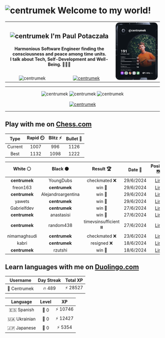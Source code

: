 <h1>
  <img
    src="https://emojis.slackmojis.com/emojis/images/1531849430/4246/blob-sunglasses.gif"
    width="30"
    alt="centrumek"
  />
  Welcome to my world!
</h1>

<table>
  <tbody>
    <tr>
      <td align="center" width="70%" colspan="2">
        <h2>
          <img
            src="https://raw.githubusercontent.com/MartinHeinz/MartinHeinz/master/wave.gif"
            width="30px"
            alt="centrumek"
          />
          I'm Paul Potaczała
        </h2>
        <h4>
          Harmonious Software Engineer finding the consciousness and peace among time units.
          <br/>
          I talk about Tech, Self-Development and Well-Being. 🌿🧘🚀
        </h4>
      </td>
      <td width="30%" rowspan="2">
        <a href="https://app.daily.dev/centrumek">
          <img
            src="./devcard.svg"
            alt="centrumek"
          />
        </a>
      </td>
    </tr>
    <tr align="center">
      <td>
        <img
          src="https://komarev.com/ghpvc/?username=centrumek&label=visitors&color=0e75b6&style=flat"
          alt="centrumek"
        >
      </td>
      <td>
        <a href="https://stackoverflow.com/users/14496012/centrumek">
          <img
            src="https://stackoverflow.com/users/flair/14496012.png?theme=dark"
            alt="centrumek"
          >
        </a>
      </td>
    </tr>
  </tbody>
</table>

---
<div align="center">
  <img 
    src="https://github-readme-stats.vercel.app/api?username=centrumek&show_icons=true&count_private=true&theme=dark&hide_border=true&hide=issues,contribs&bg_color=00000000"
    alt="centrumek"
  />
  <img
    src="https://github-readme-stats.vercel.app/api/top-langs/?username=centrumek&layout=compact&hide_border=true&theme=dark&bg_color=00000000&langs_count=6&exclude_repo=air-statistic-app"
    alt="centrumek"
  />
  <img 
    src="https://github-readme-streak-stats.herokuapp.com?user=centrumek&theme=dark&hide_border=true&background=FFFFFF00"
    alt="centrumek"
  />
  <br/>
  <br/>
  <a href="https://www.buymeacoffee.com/centrumek">
    <img
      src="https://cdn.buymeacoffee.com/buttons/v2/default-orange.png"
      height="50"
      width="210"
      alt="centrumek"
    />
  </a>
</div>

---

## Play with me on [Chess.com](https://www.chess.com/member/centrumek)

<div align="center">
<!--START_SECTION:chessStats-->
<!-- Automatically generated with https://github.com/Balastrong/chess-stats-action -->

| Type | Rapid ⏲️ | Blitz ⚡ | Bullet 🔫 |
|:---:|:---:|:---:|:---:|
| Current | 1007 | 996 | 1126 |
| Best | 1132 | 1098 | 1222 |

| White ⚪ | Black ⚫ | Result 🏆 | Date 📅 | Position 🗺️ | Type 🕕 |
|:---:|:---:|:---:|:---:|:---:|:---:|
| **centrumek** | YoungDubs | checkmated ❌ | 29/6/2024 | <a href="http://www.ee.unb.ca/cgi-bin/tervo/fen.pl?select=8/K7/8/8/8/5b2/1q4k1/q7 w - -">Link</a> | Bullet |
| freon163 | **centrumek** | win 🥇 | 29/6/2024 | <a href="http://www.ee.unb.ca/cgi-bin/tervo/fen.pl?select=4b3/1k2B1pp/2p2p2/P3p3/1K2P3/5P2/6PP/8 w - -">Link</a> | Bullet |
| **centrumek** | Alejandroargentina | win 🥇 | 29/6/2024 | <a href="http://www.ee.unb.ca/cgi-bin/tervo/fen.pl?select=8/5p2/3R1Nkp/p1p3p1/P1P5/1P4P1/5P1P/2K5 b - -">Link</a> | Bullet |
| yawets | **centrumek** | win 🥇 | 29/6/2024 | <a href="http://www.ee.unb.ca/cgi-bin/tervo/fen.pl?select=8/1bk2pp1/p6p/1p2p2P/1P2P3/2P2r2/P1K3P1/8 w - -">Link</a> | Bullet |
| Gabrielfdev | **centrumek** | win 🥇 | 27/6/2024 | <a href="http://www.ee.unb.ca/cgi-bin/tervo/fen.pl?select=6k1/5ppp/1p2p3/p7/3PqPK1/4P3/8/8 w - -">Link</a> | Bullet |
| **centrumek** | anastasisi | win 🥇 | 27/6/2024 | <a href="http://www.ee.unb.ca/cgi-bin/tervo/fen.pl?select=R2k4/8/3K4/8/8/8/8/8 b - -">Link</a> | Bullet |
| **centrumek** | random438 | timevsinsufficient ⏸️ | 27/6/2024 | <a href="http://www.ee.unb.ca/cgi-bin/tervo/fen.pl?select=8/8/1p6/1K6/1b6/2k5/8/8 b - -">Link</a> | Bullet |
| nimamaghsudi | **centrumek** | checkmated ❌ | 23/6/2024 | <a href="http://www.ee.unb.ca/cgi-bin/tervo/fen.pl?select=2rr4/p2b2pp/k1n2p2/p3p3/8/1R1BPN2/5PPP/1R4K1 b - -">Link</a> | Bullet |
| kabri | **centrumek** | resigned ❌ | 18/6/2024 | <a href="http://www.ee.unb.ca/cgi-bin/tervo/fen.pl?select=8/p7/1p2pB2/2b5/2p1B1kP/1P2P1P1/P4P2/R5K1 b - -">Link</a> | Bullet |
| **centrumek** | rzutshi | win 🥇 | 18/6/2024 | <a href="http://www.ee.unb.ca/cgi-bin/tervo/fen.pl?select=8/3k2K1/b3p3/3p4/p7/P1r5/1P5P/8 b - -">Link</a> | Bullet |

<!--END_SECTION:chessStats-->
</div>

## Learn languages with me on [Duolingo.com](https://www.duolingo.com/profile/Centrumek)

<div align="center">
<!--START_SECTION:duolingoStats-->
<!-- Automatically generated with https://github.com/centrumek/duolingo-readme-stats-->

| Username | Day Streak | Total XP |
|:---:|:---:|:---:|
| 👤 Centrumek | 🔥 489 | ⚡ 28527 |

| Language | Level | XP |
|:---:|:---:|:---:|
| 🇪🇸 Spanish | 👑 0 | ⚡ 10746 |
| 🇺🇦 Ukrainian | 👑 0 | ⚡ 12427 |
| 🇯🇵 Japanese | 👑 0 | ⚡ 5354 |

<!--END_SECTION:duolingoStats-->
</div>
<!--
**centrumek/centrumek** is a ✨ _special_ ✨ repository because its `README.md` (this file) appears on your GitHub profile.

Here are some ideas to get you started:

- 🔭 I’m currently working on ...
- 🌱 I’m currently learning ...
- 👯 I’m looking to collaborate on ...
- 🤔 I’m looking for help with ...
- 💬 Ask me about ...
- 📫 How to reach me: ...
- 😄 Pronouns: ...
- ⚡ Fun fact: ...
-->
